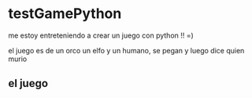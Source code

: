 # testGamePython

me estoy entreteniendo a crear un juego con python !!
=)

el juego es de un orco un elfo y un humano, se pegan y luego dice quien murio

## el juego
